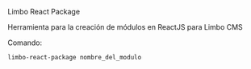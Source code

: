 Limbo React Package

Herramienta para la creación de módulos en ReactJS para Limbo CMS

Comando:
```
limbo-react-package nombre_del_modulo
